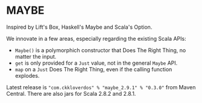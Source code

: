 MAYBE
=====

Inspired by Lift's Box, Haskell's Maybe and Scala's Option.

We innovate in a few areas, especially regarding the existing Scala APIs:

* `Maybe()` is a polymorphich constructor that Does The Right Thing, no matter the input.
* `get` is only provided for a `Just` value, not in the general `Maybe` API.
* `map` on a `Just` Does The Right Thing, even if the calling function explodes.

Latest release is `"com.ckkloverdos" % "maybe_2.9.1" % "0.3.0"` from Maven Central.
There are also jars for Scala 2.8.2 and 2.8.1.


